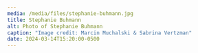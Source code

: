 ```yaml
---
media: /media/files/stephanie-buhmann.jpg
title: Stephanie Buhmann
alt: Photo of Stephanie Buhmann
caption: "Image credit: Marcin Muchalski & Sabrina Vertzman"
date: 2024-03-14T15:20:00-0500
---
```

